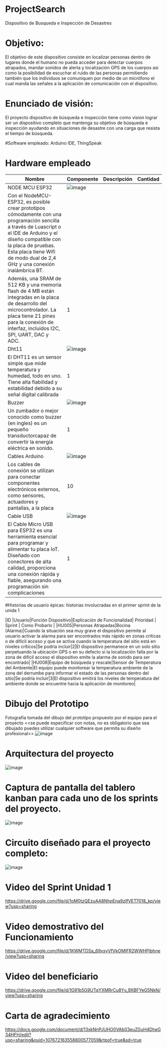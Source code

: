 # ProjectSearch
Dispositivo de Busqueda e Inspección de Desastres

# Objetivo: 
El objetivo de este dispositivo consiste en localizar personas dentro de lugares donde el humano no pueda acceder para detectar cuerpos atrapados, mandar sonidos de alerta y localización GPS de los cuerpos asi como la posibilidad de escuchar el ruido de las personas permitiendo también que los individuos se comuniquen por medio de un micrófono el cual manda las señales a la aplicación de comunicación con el dispositivo.

# Enunciado de visión:
El proyecto dispositivo de búsqueda e inspección tiene como vision lograr ser un dispositivo completo que mantenga su objetivo de búsqueda e inspección ayudando en situaciones de desastre con una carga que resista el tiempo de búsqueda.


#Software empleado: Arduino IDE, ThingSpeak

# Hardware empleado
| Nombre | Componente | Descripción | Cantidad |
|----|-------|----|---|
|NODE MCU ESP32|![image](https://github.com/javajasso/ProjectSearch/assets/93737169/03dd9424-4540-4a07-9e8f-5e1f08c4cb89)
|Con el NodeMCU-ESP32, es posible crear prototipos cómodamente con una programación sencilla a través de Luascript o el IDE de Arduino y el diseño compatible con la placa de pruebas. Esta placa tiene Wifi de modo dual de 2,4 GHz y una conexión inalámbrica BT.
Además, una SRAM de 512 KB y una memoria flash de 4 MB están integradas en la placa de desarrollo del microcontrolador. La placa tiene 21 pines para la conexión de interfaz, incluidos I2C, SPI, UART, DAC y ADC.|1|
|Dht11|![image](https://github.com/javajasso/ProjectSearch/assets/93737169/f2e8bf84-a87c-41a5-888c-6f86de377835)
|El DHT11 es un sensor simple que mide temperatura y humedad, todo en uno. Tiene alta fiabilidad y estabilidad debido a su señal digital calibrada|1|
|Buzzer|![image](https://github.com/javajasso/ProjectSearch/assets/93737169/fdf3f22d-862e-4574-a2fc-a1028c30f91e)
|Un zumbador o mejor conocido como buzzer (en ingles) es un pequeño transductorcapaz de convertir la energía eléctrica en sonido.|1|
|Cables Arduino |![image](https://github.com/javajasso/ProjectSearch/assets/93737169/851f00bb-ed55-4c04-9ffa-8c66cb992167)
|Los cables de conexión se utilizan para conectar componentes electrónicos externos, como sensores, actuadores y pantallas, a la placa|10|
|Cable USB|![image](https://github.com/javajasso/ProjectSearch/assets/93737169/7c40b703-214c-4b81-858b-c1aec9a99d6a)
|El Cable Micro USB para ESP32 es una herramienta esencial para programar y alimentar tu placa IoT. Diseñado con conectores de alta calidad, proporciona una conexión rápida y fiable, asegurando una programación sin complicaciones|1|


#Historias de usuario épicas:
historias involucradas en el primer sprint de la unida 1

|ID |Usuario|Función Dispositivo|Explicación de Funcionalidad| Prioridad | Sprint | Como Probarlo |
|HU005|Personas Atrapadas|Bocina (Alarma)|Cuando la situación sea muy grave el dispositivo permite al usuario activar la alarma para ser encontrados más rápido en zonas críticas o de difícil acceso y que se activa cuando la temperatura del sitio está en niveles críticos|Se podría incluir|2|El dispositivo permanece en un solo sitio perpetuando la ubicación GPS o en su defecto si la localización falla por la zona de difícil acceso el dispositivo emite la alarma de sonido para ser encontrado|
|HU008|Equipo de búsqueda y rescate|Sensor de Temperatura del Ambiente|El equipo puede monitorear la temperatura ambiente de la zona del derrumbe para informar el estado de las personas dentro del sitio|Se podría incluir|3|El dispositivo emitirá los niveles de temperatura del ambiente donde se encuentre hacia la aplicación de monitoreo|


#  Dibujo del Prototipo
Fotografía tomada del dibujo del prototipo propuesto por el equipo para el proyecto <<se puede especificar con notas, no es obligatorio que sea dibujado puedes utilizar cualquier software que permita su diseño profesional>> 
![image](https://github.com/javajasso/ProjectSearch/assets/93737169/1aaf5cd9-58ce-493f-92be-9f9d5b03b00c)

# Arquitectura del proyecto
![image](https://github.com/javajasso/ProjectSearch/assets/93737169/0f94b254-0897-4dc8-aec4-c60eed2c0fdf)

# Captura de pantalla del tablero kanban para cada uno de los sprints del proyecto.
![image](https://github.com/javajasso/ProjectSearch/assets/93737169/4bb7eaad-5804-434f-8133-7d560f08b141)


# Circuito diseñado para el proyecto completo:
![image](https://github.com/javajasso/ProjectSearch/assets/93737169/42d3cd14-10b8-4fcf-9409-e8c64c7f9cdf)


# Video del Sprint Unidad 1
https://drive.google.com/file/d/1oM0tzQEzuAA8NhpEna9zIfVET7018_kp/view?usp=sharing

# Video demostrativo del Funcionamiento
https://drive.google.com/file/d/1KWMTDSa_69xsyVfVkOMIFR2WWHPjbhne/view?usp=sharing

# Video del beneficiario
https://drive.google.com/file/d/1G91b5G9UTqYXMRrCu8Yv_9XBFYeG5NkN/view?usp=sharing  

# Carta de agradecimiento
https://docs.google.com/document/d/13xkNnPJUHO0VAb03euZGuH4DtwG34HFH/edit?usp=sharing&ouid=107672163558800577059&rtpof=true&sd=true



